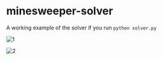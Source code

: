 # minesweeper-solver

A working example of the solver if you run `python solver.py`

![1](https://github.com/ThomasLee94/minesweeper-solver/tree/main/images/1.png)

![2](https://github.com/ThomasLee94/minesweeper-solver/tree/main/images/2.png)
